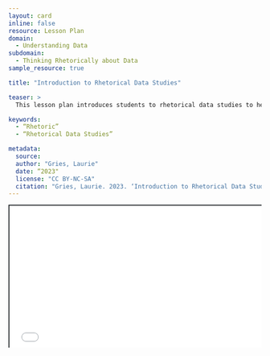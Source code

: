 ```yaml
---
layout: card
inline: false
resource: Lesson Plan
domain:
  - Understanding Data
subdomain:
  - Thinking Rhetorically about Data
sample_resource: true

title: "Introduction to Rhetorical Data Studies"

teaser: >
  This lesson plan introduces students to rhetorical data studies to help deepen their understanding of how this critical and productive framework can be useful for analyzing and generating data advocacy projects. During this lesson plan, students have opportunities to review key concepts related to rhetorical data studies, explore the rhetorical dimensions of data and data advocacy, and consider best practices and possible roadmaps for doing data advocacy. 

keywords:
  - “Rhetoric”
  - “Rhetorical Data Studies”

metadata:
  source: 
  author: "Gries, Laurie"
  date: “2023"
  license: "CC BY-NC-SA"
  citation: "Gries, Laurie. 2023. ‘Introduction to Rhetorical Data Studies Lesson Plan.’ Data Advocacy for All, University of Colorado Boulder."
---
```

<div style="position: relative; padding-bottom: 56.25%; height: 0; overflow: hidden;"><iframe src="../assets/pdf/Lesson Plan-Introduction to Rhetorical Data Studies.pdf" width="100%" title="Lesson Plan-Introduction to Rhetorical Data Studies" style="border:2px #323639 solid; position: absolute; top: 0; left: 0; right: 0; bottom: 0; height: 100%; max-width: 100%;"></iframe></div>
